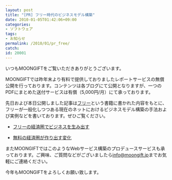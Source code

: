 ```yaml
---
layout: post
title: "[PR] フリー時代のビジネスモデル構築"
date: 2010-01-05T01:42:06+09:00
categories:
- ソフトウェア
tags: 
- お知らせ
permalink: /2010/01/pr_free/
catch: 
id: 20001
---
```

いつもMOONGIFTをご覧いただきありがとうございます。

  

MOONGIFTでは昨年末より有料で提供しておりましたレポートサービスの無償公開を行っております。コンテンツは各ブログにて公開となりますが、一つのPDFにまとめた送付サービスは有償（5,000円/月）にて承っております。

  

先日および本日公開しました記事は[フリー](http://www.amazon.co.jp/dp/4140814047?tag=moongift-22&camp=1027&creative=7407&linkCode=as4&creativeASIN=4140814047&adid=0JFHH521YFRWZZAGHVF6&)という書籍に書かれた内容をもとに、フリーが一般化しつつある現在のネットにおけるビジネスモデル構築の手法および実例などを書いております。ぜひご覧ください。

  

  
- [フリーの経済圏でビジネスを生み出す](http://coolcoding.com/2009/12/free-1/)
  
  
- [無料の経済圏が作り出す変化](http://coolcoding.com/2010/01/free-2/)  
  
  

またMOONGIFTではこのようなWebサービス構築のプロデュースサービスも承っております。ご興味、ご質問などがございましたら[info@moongift.jp](mailto:info@moongift.jp)までお気軽にご連絡ください。

  

今年もMOONGIFTをよろしくお願い致します。

  
